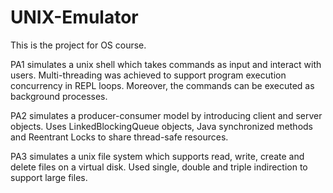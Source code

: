 # UNIX-Emulator
This is the project for OS course.

PA1 simulates a unix shell which takes commands as input and interact with users.
Multi-threading was achieved to support program execution concurrency in REPL loops.
Moreover, the commands can be executed as background processes.

PA2 simulates a producer-consumer model by introducing client and server objects.
Uses LinkedBlockingQueue objects, Java synchronized methods and Reentrant Locks
to share thread-safe resources.

PA3 simulates a unix file system which supports read, write, create and delete files
on a virtual disk. Used single, double and triple indirection to support large files.
